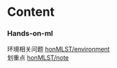 Content
===============

### Hands-on-ml
环境相关问题 [honMLST/environment](/honMLST/environment.md)  
划重点 [honMLST/note](/honMLST/note.md)  
